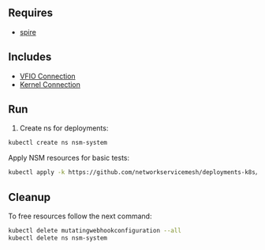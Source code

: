 ## Requires

- [spire](../spire)

## Includes

- [VFIO Connection](../use-cases/Vfio2Noop)
- [Kernel Connection](../use-cases/SriovKernel2Noop)

## Run

1. Create ns for deployments:
```bash
kubectl create ns nsm-system
```

Apply NSM resources for basic tests:
```bash
kubectl apply -k https://github.com/networkservicemesh/deployments-k8s/examples/sriov?ref=10552cae9bb609405a7eeb4f02757da35c3c5e0c
```

## Cleanup

To free resources follow the next command:
```bash
kubectl delete mutatingwebhookconfiguration --all
kubectl delete ns nsm-system
```
